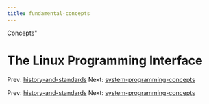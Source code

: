 ```yaml
---
title: fundamental-concepts
---
```


Concepts"

# The Linux Programming Interface

Prev:
[history-and-standards](history-and-standards.md)
Next:
[system-programming-concepts](system-programming-concepts.md)

Prev:
[history-and-standards](history-and-standards.md)
Next:
[system-programming-concepts](system-programming-concepts.md)
